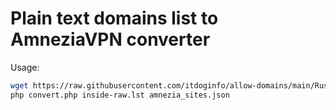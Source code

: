 # Plain text domains list to AmneziaVPN converter

Usage:

```sh
wget https://raw.githubusercontent.com/itdoginfo/allow-domains/main/Russia/inside-raw.lst
php convert.php inside-raw.lst amnezia_sites.json
```
